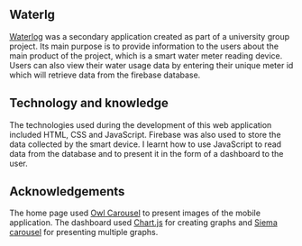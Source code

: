 ## Waterlg

[Waterlog](https://waterlogjadeite.azurewebsites.net/) was a secondary application created as part of a university group project. Its main purpose is to provide information to the users about the main product of the project, which is a smart water meter reading device. Users can also view their water usage data by entering their unique meter id which will retrieve data from the firebase database.  

## Technology and knowledge

The technologies used during the development of this web application included HTML, CSS and JavaScript. Firebase was also used to store the data collected by the smart device. I learnt how to use JavaScript to read data from the database and to present it in the form of a dashboard to the user.

## Acknowledgements
The home page used [Owl Carousel]( https://owlcarousel2.github.io/OwlCarousel2/) to present images of the mobile application. The dashboard used [Chart.js]( https://www.chartjs.org/docs/latest/) for creating graphs and [Siema carousel](https://github.com/pawelgrzybek/siema) for presenting multiple graphs.
